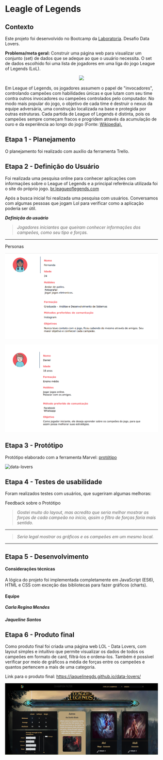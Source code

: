 # Leagle of Legends

## Contexto
   
Este projeto foi desenvolvido no Bootcamp da [Laboratoria](https://www.laboratoria.la/). Desafio Data Lovers.

****Problema/meta geral:**** Construir uma página web para visualizar um conjunto (set) de dados que se adeque ao que o usuário necessita. O set de dados escolhido foi uma lista de jogadores em uma liga do jogo League of Legends (LoL).


  
<p  align="center">

  

<img  src='https://media.lolusercontent.com/api/embedly/1/image/resize?url=http%3A%2F%2Forig09.deviantart.net%2F84ec%2Ff%2F2013%2F179%2F7%2F6%2Fspirit_guard_udyr__animated_gif__by_darkstriiker-d6b1ard.gif&key=f0abbd34f14549f3a15cd94dd9970851&width=425'  />

  

</p>

 
Em League of Legends, os jogadores assumem o papel de "invocadores", controlando campeões com habilidades únicas e que lutam com seu time contra outros invocadores ou campeões controlados pelo computador. No modo mais popular do jogo, o objetivo de cada time é destruir o nexus da equipe adversária, uma construção localizada na base e protegida por outras estruturas. Cada partida de League of Legends é distinta, pois os campeões sempre começam fracos e progridem através da acumulação de ouro e da experiência ao longo do jogo (Fonte: [Wikipedia).](https://pt.wikipedia.org/wiki/League_of_Legends)  

## Etapa 1 - Planejamento

O planejamento foi realizado com auxílio da ferramenta Trello.



## Etapa 2 - Definição do Usuário

Foi realizada uma pesquisa online para conhecer aplicações com informações sobre o League of Legends e a principal referência utilizada foi o site do próprio jogo. [br.leagueoflegends.com](https://br.leagueoflegends.com/pt/)

Após a busca inicial foi realizada uma pesquisa com usuários. Conversamos com algumas pessoas que jogam Lol para verificar como a aplicação poderia ser útil. 
  
  
*****_Definição do usuário_*****

 
> _Jogadores iniciantes que queiram conhecer informações dos campeões, como seu tipo e forças._


********

Personas

![data-lovers](https://github.com/JaquelineGDS/data-lovers/blob/master/src/assets/img/persona01.png) 
  
 
![data-lovers](https://github.com/JaquelineGDS/data-lovers/blob/master/src/assets/img/persona02.png) 
  


## Etapa 3 - Protótipo

Protótipo elaborado com a ferramenta Marvel: [protótipo](https://marvelapp.com/6ddi6b7/screen/53819908) 

![data-lovers](https://github.com/JaquelineGDS/data-lovers/blob/master/src/assets/img/prot%C3%B3tipo.PNG)



## Etapa 4 - Testes de usabilidade

Foram realizados testes com usuários, que sugeriram algumas melhoras:

Feedback sobre o Protótipo
 
> _Gostei muito do layout, mas acredito que seria melhor mostrar as forças de cada campeão no inicio, qssim o filtro de forças faria mais sentido._

********

> _Seria legal mostrar os gráficos e os campeões em um mesmo local._

********


## Etapa 5 - Desenvolvimento

#### Considerações técnicas

A lógica do projeto foi implementada completamente em JavaScript (ES6), HTML e CSS com exceção das bibliotecas para fazer gráficos (charts).

#### Equipe

##### Carla Regina Mendes 
##### Jaqueline Santos

## Etapa 6 - Produto final

Como produto final foi criada uma página web LOL - Data Lovers, com layout simples e intuitivo  que permite visualizar os dados de todos os campeões em formato de card, filtrá-los e ordena-los. Também é possível verificar por meio de gráficos a média de forças entre os campeões e quantos pertencem a mais de uma categoria.

Link para o produto final: https://jaquelinegds.github.io/data-lovers/


![data-lovers](https://github.com/JaquelineGDS/data-lovers/blob/master/src/assets/img/versaoFinal.png)


